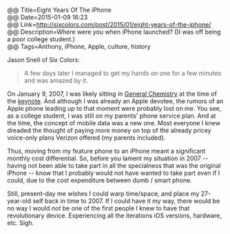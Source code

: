 @@ Title=Eight Years Of The iPhone  
@@ Date=2015-01-09 16:23  
@@ Link=http://sixcolors.com/post/2015/01/eight-years-of-the-iphone/  
@@ Description=Where were *you* when iPhone launched? ()I was off being a poor college student.)  
@@ Tags=Anthony, iPhone, Apple, culture, history  

Jason Snell of Six Colors:
>A few days later I managed to get my hands on one for a few minutes and was amazed by it. 

On January 9, 2007, I was likely sitting in [General Chemistry](https://www.puc.edu/admissions/academics/chemistry) at the time of the [keynote](https://www.youtube.com/watch?v=t4OEsI0Sc_s). And although I was already an Apple devotee, the rumors of an Apple phone leading up to that moment were probably lost on me. You see, as a college student, I was still on my parents' phone service plan. And at the time, the concept of mobile data was a new one. Most everyone I knew dreaded the thought of paying more money on top of the already pricey voice-only plans Verizon offered (my parents included).

Thus, moving from my feature phone to an iPhone meant a significant monthly cost differential. So, before you lament my situation in 2007 -- having not been able to take part in all the specialness that was the original iPhone -- know that I probably would not have wanted to take part even if I could, due to the cost expenditure between dumb / smart phone. 

Still, present-day me wishes I could warp time/space, and place my 27-year-old self back in time to 2007. If I could have it my way, there would be no way I would *not* be one of the first people I knew to have that revolutionary device. Experiencing all the iterations iOS versions, hardware, etc. Sigh. 